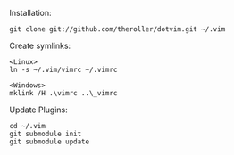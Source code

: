 Installation:

    git clone git://github.com/theroller/dotvim.git ~/.vim

Create symlinks:

    <Linux>
    ln -s ~/.vim/vimrc ~/.vimrc
    
    <Windows>
    mklink /H .\vimrc ..\_vimrc

Update Plugins:

    cd ~/.vim
    git submodule init
    git submodule update

